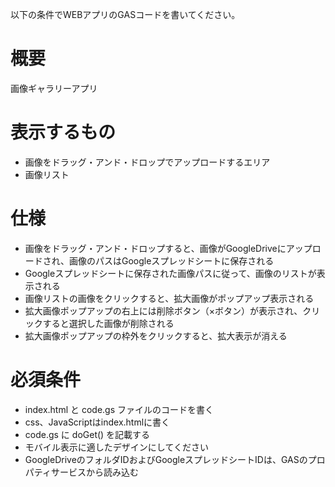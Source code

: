 以下の条件でWEBアプリのGASコードを書いてください。

# 概要
画像ギャラリーアプリ

# 表示するもの
- 画像をドラッグ・アンド・ドロップでアップロードするエリア
- 画像リスト

# 仕様
- 画像をドラッグ・アンド・ドロップすると、画像がGoogleDriveにアップロードされ、画像のパスはGoogleスプレッドシートに保存される
- Googleスプレッドシートに保存された画像パスに従って、画像のリストが表示される
- 画像リストの画像をクリックすると、拡大画像がポップアップ表示される
- 拡大画像ポップアップの右上には削除ボタン（×ボタン）が表示され、クリックすると選択した画像が削除される
- 拡大画像ポップアップの枠外をクリックすると、拡大表示が消える

# 必須条件
- index.html と code.gs ファイルのコードを書く
- css、JavaScriptはindex.htmlに書く
- code.gs に doGet() を記載する
- モバイル表示に適したデザインにしてください
- GoogleDriveのフォルダIDおよびGoogleスプレッドシートIDは、GASのプロパティサービスから読み込む
